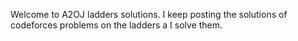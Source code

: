 Welcome to A2OJ ladders solutions. I keep posting the solutions of codeforces problems on the ladders a I solve them.
